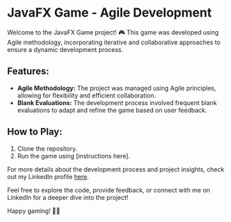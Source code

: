 # JavaFX Game - Agile Development

Welcome to the JavaFX Game project! 🎮 This game was developed using Agile methodology, incorporating iterative and collaborative approaches to ensure a dynamic development process.

## Features:
- **Agile Methodology:** The project was managed using Agile principles, allowing for flexibility and efficient collaboration.
- **Blank Evaluations:** The development process involved frequent blank evaluations to adapt and refine the game based on user feedback.

## How to Play:
1. Clone the repository.
2. Run the game using [instructions here].

For more details about the development process and project insights, check out my LinkedIn profile [here](link-to-LinkedIn-profile).

Feel free to explore the code, provide feedback, or connect with me on LinkedIn for a deeper dive into the project!

Happy gaming! 🚀🎉